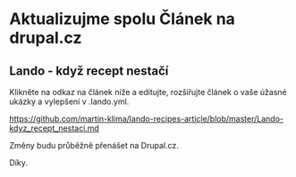 # Aktualizujme spolu Článek na drupal.cz 

## Lando - když recept nestačí

Klikněte na odkaz na článek níže a editujte, rozšiřujte článek o vaše úžasné ukázky a vylepšení v .lando.yml.

https://github.com/martin-klima/lando-recipes-article/blob/master/Lando-kdyz_recept_nestaci.md

Změny budu průběžně přenášet na Drupal.cz.

Díky.
